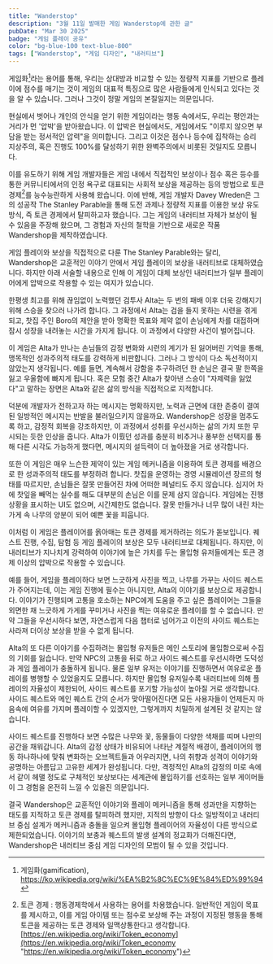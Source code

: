 ```yaml
---
title: "Wanderstop"
description: "3월 11일 발매한 게임 Wanderstop에 관한 글"
pubDate: "Mar 30 2025"
badge: "게임 플레이 공유"
color: "bg-blue-100 text-blue-800"
tags: ["Wanderstop", "게임 디자인", "내러티브"]
---
```


게임화[^1]라는 용어를 통해, 우리는 상대방과 비교할 수 있는 정량적 지표를 기반으로 플레이에 점수를 매기는 것이 게임의 대표적 특징으로 많은 사람들에게 인식되고 있다는 것을 알 수 있습니다. 그러나 그것이 정말 게임의 본질일지는 의문입니다.

현실에서 벗어나 개인의 안식을 얻기 위한 게임이라는 행동 속에서도, 우리는 평안과는 거리가 먼 '압박'을 받아왔습니다. 이 압박은 현실에서도, 게임에서도 "이루지 않으면 부담을 받는 정서적인 압력"을 의미합니다. 그리고 이것은 점수나 등수에 집착하는 승리 지상주의, 혹은 진행도 100%를 달성하기 위한 완벽주의에서 비롯된 것일지도 모릅니다.

이를 유도하기 위해 게임 개발자들은 게임 내에서 직접적인 보상이나 점수 혹은 등수를 통한 커뮤니티에서의 인정 욕구로 대표되는 사회적 보상을 제공하는 등의 방법으로 토큰 경제[^2]를 능수능란하게 사용해 왔습니다. 이에 반해, 게임 개발자 Davey Wreden은 그의 성공작 The Stanley Parable을 통해 도전 과제나 정량적 지표를 이용한 보상 유도 방식, 즉 토큰 경제에서 탈피하고자 했습니다. 그는 게임의 내러티브 자체가 보상이 될 수 있음을 주장해 왔으며, 그 경험과 자신의 철학을 기반으로 새로운 작품 Wandershop을 제작하였습니다.

게임 플레이와 보상을 직접적으로 다룬 The Stanley Parable와는 달리, Wandershop은 교훈적인 이야기 안에서 게임 플레이의 보상을 내러티브로 대체하였습니다. 하지만 아래 서술할 내용으로 인해 이 게임이 대체 보상인 내러티브가 일부 플레이어에게 압박으로 작용할 수 있는 여지가 있습니다.  

   

한평생 최고를 위해 끊임없이 노력했던 검투사 Alta는 두 번의 패배 이후 더욱 강해지기 위해 스승을 찾으러 나가려 합니다. 그 과정에서 Alta는 검을 들지 못하는 시련을 겪게 되고, 찻집 주인 Boro의 제안을 받아 명확한 목표와 제약 없이 손님에게 차를 대접하며 잠시 성장을 내려놓는 시간을 가지게 됩니다. 이 과정에서 다양한 사건이 벌어집니다.

이 게임은 Alta가 만나는 손님들의 감정 변화와 시련의 계기가 된 잃어버린 기억을 통해, 맹목적인 성과주의적 태도를 강력하게 비판합니다. 그러나 그 방식이 다소 독선적이지 않았는지 생각됩니다. 예를 들면, 계속해서 강함을 추구하려던 한 손님은 결국 팔 한쪽을 잃고 우울함에 빠지게 됩니다. 혹은 모험 중간 Alta가 찾아낸 스승이 "자제력을 잃었다"고 말하는 장면은 Alta와 같은 삶의 방식을 직접적으로 지적합니다.

덕분에 개발자가 전하고자 하는 메시지는 명확하지만, 노력과 근면에 대한 존중이 결여된 일방적인 메시지는 반발을 불러일으키지 않을까요. Wandershop은 성장을 멈추도록 하고, 감정적 회복을 강조하지만, 이 과정에서 성취를 우선시하는 삶의 가치 또한 무시되는 듯한 인상을 줍니다. Alta가 이뤘던 성과를 충분히 비추거나 풍부한 선택지를 통해 다른 시각도 가능하게 했다면, 메시지의 설득력이 더 높아졌을 거로 생각합니다.  

  

또한 이 게임은 매우 느슨한 제약이 있는 게임 메커니즘을 이용하여 토큰 경제를 배경으로 한 성과주의적 태도를 부정하려 합니다. 찻집을 운영하는 경영 시뮬레이션 장르의 형태를 따르지만, 손님들은 잘못 만들어진 차에 어떠한 페널티도 주지 않습니다. 심지어 차에 찻잎을 빼먹는 실수를 해도 대부분의 손님은 이를 문제 삼지 않습니다. 게임에는 진행 상황을 표시하는 UI도 없으며, 시간제한도 없습니다. 잘못 만들거나 너무 많이 내린 차는 가게 속 나무의 양분이 되어 예쁜 꽃을 피웁니다.

이처럼 이 게임은 플레이어를 옭아매는 토큰 경제를 제거하려는 의도가 돋보입니다. 퀘스트 진행, 수집, 탐험 등 게임 플레이의 보상은 모두 내러티브로 대체됩니다. 하지만, 이 내러티브가 지나치게 강력하여 이야기에 높은 가치를 두는 몰입형 유저들에게는 토큰 경제 이상의 압박으로 작용할 수 있습니다.

예를 들어, 게임을 플레이하다 보면 느긋하게 사진을 찍고, 나무를 가꾸는 사이드 퀘스트가 주어지는데, 이는 게임 진행에 필수는 아니지만, Alta의 이야기를 보상으로 제공합니다. 이야기가 진행되며 고통을 호소하는 NPC에게 도움을 주고 싶은 플레이어는 그들을 외면한 채 느긋하게 가게를 꾸미거나 사진을 찍는 여유로운 플레이를 할 수 없습니다. 만약 그들을 우선시하다 보면, 자연스럽게 다음 챕터로 넘어가고 이전의 사이드 퀘스트는 사라져 더이상 보상을 받을 수 없게 됩니다.

Alta의 또 다른 이야기를 수집하려는 몰입형 유저들은 메인 스토리에 몰입함으로써 수집의 기회를 잃습니다. 만약 NPC의 고통을 뒤로 하고 사이드 퀘스트를 우선시하면 도덕성과 게임 플레이가 충돌하게 됩니다. 물론 일부 유저는 이야기를 진행하면서 여유로운 플레이를 병행할 수 있었을지도 모릅니다. 하지만 몰입형 유저일수록 내러티브에 의해 플레이의 자율성이 제한되어, 사이드 퀘스트를 포기할 가능성이 높아질 거로 생각합니다. 사이드 퀘스트와 메인 퀘스트 간의 순서가 맞아떨어진다면 모든 사용자들이 언제든지 마음속에 여유를 가지며 플레이할 수 있겠지만, 그렇게까지 치밀하게 설계된 것 같지는 않습니다.  

  


사이드 퀘스트를 진행하다 보면 수많은 나무와 꽃, 동물들이 다양한 색채를 띠며 나만의 공간을 채워갑니다. Alta의 감정 상태가 비유되어 나타난 계절적 배경이, 플레이어의 행동 하나하나에 맞춰 변화하는 오브젝트들과 어우러지면, 나의 취향과 성격이 이야기와 공명하는 아름답고 고유한 세계가 완성됩니다. 다만, 격정적인 Alta의 감정의 미로 속에서 같이 헤맬 정도로 구체적인 보상보다는 세계관에 몰입하기를 선호하는 일부 게이머들이 그 경험을 온전히 느낄 수 있을진 의문입니다.  

  


결국 Wandershop은 교훈적인 이야기와 플레이 메커니즘을 통해 성과만을 지향하는 태도를 지적하고 토큰 경제를 탈피하려 했지만, 지적의 방향이 다소 일방적이고 내러티브 중심 설계가 메커니즘과 충돌을 일으켜 몰입형 플레이어의 자율성이 다른 방식으로 제한되었습니다. 이야기의 보충과 퀘스트의 발생 설계의 정교화가 더해진다면, Wandershop은 내러티브 중심 게임 디자인의 모범이 될 수 있을 것입니다.


[^1]: 게임화(gamification), [https://ko.wikipedia.org/wiki/%EA%B2%8C%EC%9E%84%ED%99%94 ](https://ko.wikipedia.org/wiki/%EA%B2%8C%EC%9E%84%ED%99%94 "https://ko.wikipedia.org/wiki/%EA%B2%8C%EC%9E%84%ED%99%94")

[^2]: 토큰 경제 : 행동경제학에서 사용하는 용어를 차용했습니다. 일반적인 게임이 목표를 제시하고, 이를 게임 아이템 또는 점수로 보상해 주는 과정이 지정된 행동을 통해 토큰을 제공하는 토큰 경제와 일맥상통한다고 생각합니다. [https://en.wikipedia.org/wiki/Token_economy](https://en.wikipedia.org/wiki/Token_economy "https://en.wikipedia.org/wiki/Token_economy")
